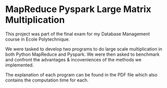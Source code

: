 # MapReduce Pyspark Large Matrix Multiplication

This project was part of the final exam for my Database Management course in Ecole Polytechnique. 

We were tasked to develop two programs to do large scale multiplication in both Python MapReduce and Pyspark. We were then asked to benchmark and confront the advantages & incoveniences of the methods we implemented. 

The explanation of each program can be found in the PDF file which also contains the computation time for each. 
